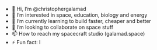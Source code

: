 - 👋 Hi, I’m @christophergalamad
- 👀 I’m interested in space, education, biology and energy
- 🌱 I’m currently learning to build faster, cheaper and better
- 💞️ I’m looking to collaborate on space stuff
- 📫 How to reach my spacecraft studio (galamad.space)
- ⚡ Fun fact: I

<!---
christophergalamad/christophergalamad is a ✨ special ✨ repository because its `README.md` (this file) appears on your GitHub profile.
You can click the Preview link to take a look at your changes.
--->
